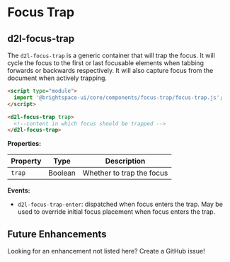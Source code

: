 # Focus Trap

## d2l-focus-trap

The `d2l-focus-trap` is a generic container that will trap the focus.  It will cycle the focus to the first or last focusable elements when tabbing forwards or backwards respectively.  It will also capture focus from the document when actively trapping.

```html
<script type="module">
  import '@brightspace-ui/core/components/focus-trap/focus-trap.js';
</script>

<d2l-focus-trap trap>
  <!--content in which focus should be trapped -->
</d2l-focus-trap>
```

**Properties:**

| Property | Type | Description |
|--|--|--|
| `trap` | Boolean | Whether to trap the focus |

**Events:**

- `d2l-focus-trap-enter`: dispatched when focus enters the trap. May be used to override initial focus placement when focus enters the trap.

## Future Enhancements

Looking for an enhancement not listed here? Create a GitHub issue!
